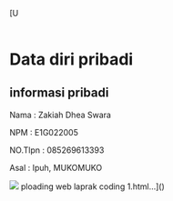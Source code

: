 [U<!DOCTYPE html> 
<html lang="en"> 
<head> 
    <meta charset="UTF-8"> 
    <meta name="viewport" content="width=device-width, initial-scale=1.0"> 
    <title>Biodata diri</title> 
    <link rel="stylesheet" 
    href="styles.css"> 
</head> 
<body> 
    <header></header> 
    <h1>Data diri pribadi</h1> 
</header> 
<section></section> 
<h2>informasi pribadi</h2> 
<p> Nama : Zakiah Dhea Swara</p> 
<p> NPM : E1G022005</p>
<p>NO.Tlpn : 085269613393</p> 
<p>Asal : Ipuh, MUKOMUKO</p> 
<img src= 
     
</body> 
</html>ploading web laprak coding 1.html…]()
